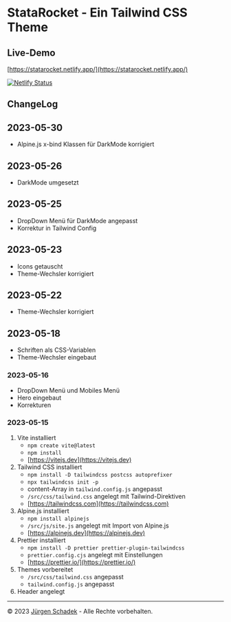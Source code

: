 # StataRocket - Ein Tailwind CSS Theme

## Live-Demo

[https://statarocket.netlify.app/](https://statarocket.netlify.app/)

[![Netlify Status](https://api.netlify.com/api/v1/badges/7654973c-eceb-44d9-b692-8dee1ad421ed/deploy-status)](https://app.netlify.com/sites/statarocket/deploys)

## ChangeLog

## 2023-05-30

- Alpine.js x-bind Klassen für DarkMode korrigiert

## 2023-05-26

- DarkMode umgesetzt

## 2023-05-25

- DropDown Menü für DarkMode angepasst
- Korrektur in Tailwind Config

## 2023-05-23

- Icons getauscht
- Theme-Wechsler korrigiert

## 2023-05-22

- Theme-Wechsler korrigiert

## 2023-05-18

- Schriften als CSS-Variablen
- Theme-Wechsler eingebaut

### 2023-05-16

- DropDown Menü und Mobiles Menü
- Hero eingebaut
- Korrekturen

### 2023-05-15

1. Vite installiert
   - `npm create vite@latest`
   - `npm install`
   - [https://vitejs.dev](https://vitejs.dev)
2. Tailwind CSS installiert
   - `npm install -D tailwindcss postcss autoprefixer`
   - `npx tailwindcss init -p`
   - content-Array in `tailwind.config.js` angepasst
   - `/src/css/tailwind.css` angelegt mit Tailwind-Direktiven
   - [https://tailwindcss.com](https://tailwindcss.com)
3. Alpine.js installiert
   - `npm install alpinejs`
   - `/src/js/site.js` angelegt mit Import von Alpine.js
   - [https://alpinejs.dev](https://alpinejs.dev)
4. Prettier installiert
   - `npm install -D prettier prettier-plugin-tailwindcss`
   - `prettier.config.cjs` angelegt mit Einstellungen
   - [https://prettier.io/](https://prettier.io/)
5. Themes vorbereitet
   - `/src/css/tailwind.css` angepasst
   - `tailwind.config.js` angepasst
6. Header angelegt

---

© 2023 [Jürgen Schadek](https://juergen-schadek.de) - Alle Rechte vorbehalten.
